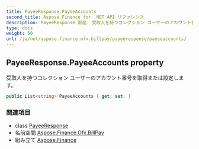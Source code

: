 ```yaml
---
title: PayeeResponse.PayeeAccounts
second_title: Aspose.Finance for .NET API リファレンス
description: PayeeResponse 財産. 受取人を持つコレクション ユーザーのアカウント番号を取得または設定します
type: docs
weight: 50
url: /ja/net/aspose.finance.ofx.billpay/payeeresponse/payeeaccounts/
---
```

## PayeeResponse.PayeeAccounts property

受取人を持つコレクション ユーザーのアカウント番号を取得または設定します。

```csharp
public List<string> PayeeAccounts { get; set; }
```

### 関連項目

* class [PayeeResponse](../)
* 名前空間 [Aspose.Finance.Ofx.BillPay](../../payeeresponse/)
* 組み立て [Aspose.Finance](../../../)


